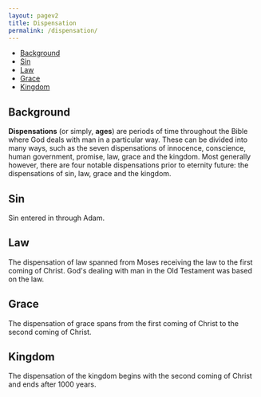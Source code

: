 ```yaml
---
layout: pagev2
title: Dispensation
permalink: /dispensation/
---
```

- [Background](#background)
- [Sin](#sin)
- [Law](#law)
- [Grace](#grace)
- [Kingdom](#kingdom)

## Background

**Dispensations** (or simply, **ages**) are periods of time throughout the Bible where God deals with man in a particular way. These can be divided into many ways, such as the seven dispensations of innocence, conscience, human government, promise, law, grace and the kingdom. Most generally however, there are four notable dispensations prior to eternity future: the dispensations of sin, law, grace and the kingdom.

## Sin

Sin entered in through Adam.

## Law

The dispensation of law spanned from Moses receiving the law to the first coming of Christ. God's dealing with man in the Old Testament was based on the law.

## Grace

The dispensation of grace spans from the first coming of Christ to the second coming of Christ.

## Kingdom

The dispensation of the kingdom begins with the second coming of Christ and ends after 1000 years.